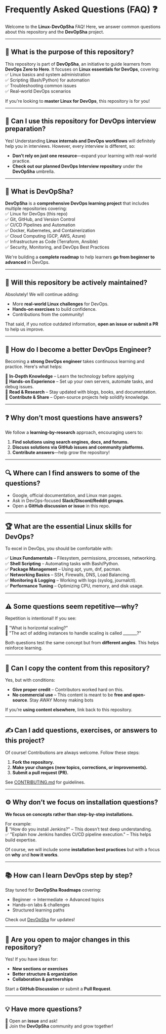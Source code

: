 # Frequently Asked Questions (FAQ) ❓

Welcome to the **Linux-DevOpSha** FAQ! Here, we answer common questions about this repository and the **DevOpSha** project.

---

## 📌 What is the purpose of this repository?  
This repository is part of **DevOpSha**, an initiative to guide learners from **DevOps Zero to Hero**. It focuses on **Linux essentials for DevOps**, covering:  
✅ Linux basics and system administration  
✅ Scripting (Bash/Python) for automation  
✅ Troubleshooting common issues  
✅ Real-world DevOps scenarios  

If you're looking to **master Linux for DevOps**, this repository is for you!  

---

## 🎯 Can I use this repository for DevOps interview preparation?  
Yes! Understanding **Linux internals and DevOps workflows** will definitely help you in interviews. However, every interview is different, so:  
- **Don’t rely on just one resource**—expand your learning with real-world practice.  
- **Check out our planned DevOps Interview repository** under the **DevOpSha** umbrella.  

---

## 🚀 What is DevOpSha?  
**DevOpSha** is a **comprehensive DevOps learning project** that includes multiple repositories covering:  
✅ Linux for DevOps (this repo)  
✅ Git, GitHub, and Version Control  
✅ CI/CD Pipelines and Automation  
✅ Docker, Kubernetes, and Containerization  
✅ Cloud Computing (GCP, AWS, Azure)  
✅ Infrastructure as Code (Terraform, Ansible)  
✅ Security, Monitoring, and DevOps Best Practices  

We're building a **complete roadmap** to help learners **go from beginner to advanced** in DevOps.  

---

## 🛑 Will this repository be actively maintained?  
Absolutely! We will continue adding:  
- More **real-world Linux challenges** for DevOps.  
- **Hands-on exercises** to build confidence.  
- Contributions from the community!  

That said, if you notice outdated information, **open an issue or submit a PR** to help us improve.  

---

## 📖 How do I become a better DevOps Engineer?  
Becoming a **strong DevOps engineer** takes continuous learning and practice. Here's what helps:  

🔹 **In-Depth Knowledge** – Learn the technology before applying   
🔹 **Hands-on Experience** – Set up your own servers, automate tasks, and debug issues.  
🔹 **Read & Research** – Stay updated with blogs, books, and documentation.  
🔹 **Contribute & Share** – Open-source projects help solidify knowledge.  

---

## ❓ Why don’t most questions have answers?  
We follow a **learning-by-research** approach, encouraging users to:  
1. **Find solutions using search engines, docs, and forums.**  
2. **Discuss solutions via GitHub issues and community platforms.**  
3. **Contribute answers**—help grow the repository!  

---

## 🔍 Where can I find answers to some of the questions?  
- Google, official documentation, and Linux man pages.  
- Ask in DevOps-focused **Slack/Discord/Reddit groups**.  
- Open a **GitHub discussion or issue** in this repo.  

---

## 🏆 What are the essential Linux skills for DevOps?  
To excel in DevOps, you should be comfortable with:  

✅ **Linux Fundamentals** – Filesystem, permissions, processes, networking.  
✅ **Shell Scripting** – Automating tasks with Bash/Python.  
✅ **Package Management** – Using apt, yum, dnf, pacman.  
✅ **Networking Basics** – SSH, Firewalls, DNS, Load Balancing.  
✅ **Monitoring & Logging** – Working with logs (syslog, journalctl).  
✅ **Performance Tuning** – Optimizing CPU, memory, and disk usage.  

---

## ⚠️ Some questions seem repetitive—why?  
Repetition is intentional! If you see:  

🔹 "What is horizontal scaling?"  
🔹 "The act of adding instances to handle scaling is called _______?"  

Both questions test the same concept but from **different angles**. This helps reinforce learning.  

---

## 🔗 Can I copy the content from this repository?  
Yes, but with conditions:  
- **Give proper credit** – Contributors worked hard on this.  
- **No commercial use** – This content is meant to be **free and open-source**. Stay AWAY Money making bots   

If you’re **using content elsewhere**, link back to this repository.  

---

## ✍️ Can I add questions, exercises, or answers to this project?  
Of course! Contributions are always welcome. Follow these steps:  
1. **Fork the repository.**  
2. **Make your changes (new topics, corrections, or improvements).**  
3. **Submit a pull request (PR).**  

See [CONTRIBUTING.md](CONTRIBUTING.md) for guidelines.  

---

## ⚙️ Why don’t we focus on installation questions?  
**We focus on concepts rather than step-by-step installations.**  

For example:  
🚫 "How do you install Jenkins?" – This doesn’t test deep understanding.  
✅ "Explain how Jenkins handles CI/CD pipeline execution." – This helps build expertise.  

Of course, we will include some **installation best practices** but with a focus on **why** and **how it works**.  

---

## 📚 How can I learn DevOps step by step?  
Stay tuned for **DevOpSha Roadmaps** covering:  
- Beginner → Intermediate → Advanced topics  
- Hands-on labs & challenges  
- Structured learning paths  

Check out [DevOpSha](https://github.com/devopsha) for updates!  

---

## 🔄 Are you open to major changes in this repository?  
Yes! If you have ideas for:  
- **New sections or exercises**  
- **Better structure & organization**  
- **Collaboration & partnerships**  

Start a **GitHub Discussion** or submit a **Pull Request**.  

---

## 💡 Have more questions?  
📌 Open an **issue** and ask!  
🚀 Join the **DevOpSha** community and grow together!  
